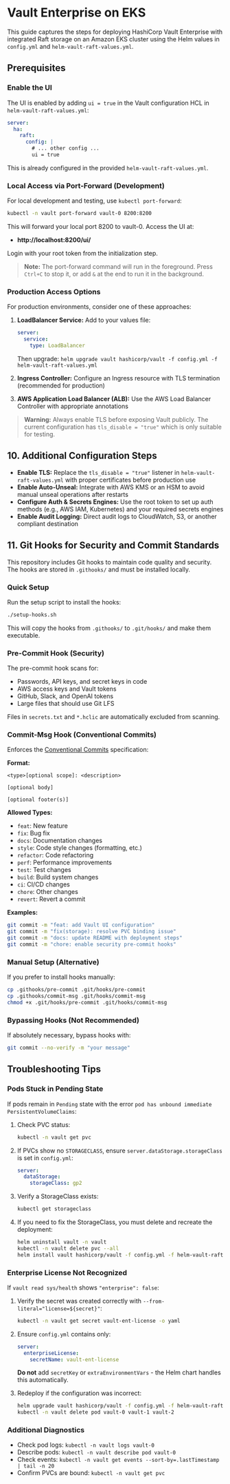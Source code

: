 # Vault Enterprise on EKS

This guide captures the steps for deploying HashiCorp Vault Enterprise with integrated Raft storage on an Amazon EKS cluster using the Helm values in `config.yml` and `helm-vault-raft-values.yml`.

## Prerequisites

### Enable the UI

The UI is enabled by adding `ui = true` in the Vault configuration HCL in `helm-vault-raft-values.yml`:

```yaml
server:
  ha:
    raft:
      config: |
        # ... other config ...
        ui = true
```

This is already configured in the provided `helm-vault-raft-values.yml`.

### Local Access via Port-Forward (Development)

For local development and testing, use `kubectl port-forward`:

```bash
kubectl -n vault port-forward vault-0 8200:8200
```

This will forward your local port 8200 to vault-0. Access the UI at:
- **http://localhost:8200/ui/**

Login with your root token from the initialization step.

> **Note:** The port-forward command will run in the foreground. Press `Ctrl+C` to stop it, or add `&` at the end to run it in the background.

### Production Access Options

For production environments, consider one of these approaches:

1. **LoadBalancer Service:**
   Add to your values file:
   ```yaml
   server:
     service:
       type: LoadBalancer
   ```
   Then upgrade: `helm upgrade vault hashicorp/vault -f config.yml -f helm-vault-raft-values.yml`

2. **Ingress Controller:**
   Configure an Ingress resource with TLS termination (recommended for production)

3. **AWS Application Load Balancer (ALB):**
   Use the AWS Load Balancer Controller with appropriate annotations

> **Warning:** Always enable TLS before exposing Vault publicly. The current configuration has `tls_disable = "true"` which is only suitable for testing.

## 10. Additional Configuration Steps

- **Enable TLS:** Replace the `tls_disable = "true"` listener in `helm-vault-raft-values.yml` with proper certificates before production use
- **Enable Auto-Unseal:** Integrate with AWS KMS or an HSM to avoid manual unseal operations after restarts
- **Configure Auth & Secrets Engines:** Use the root token to set up auth methods (e.g., AWS IAM, Kubernetes) and your required secrets engines
- **Enable Audit Logging:** Direct audit logs to CloudWatch, S3, or another compliant destination

## 11. Git Hooks for Security and Commit Standards

This repository includes Git hooks to maintain code quality and security. The hooks are stored in `.githooks/` and must be installed locally.

### Quick Setup

Run the setup script to install the hooks:

```bash
./setup-hooks.sh
```

This will copy the hooks from `.githooks/` to `.git/hooks/` and make them executable.

### Pre-Commit Hook (Security)

The pre-commit hook scans for:
- Passwords, API keys, and secret keys in code
- AWS access keys and Vault tokens
- GitHub, Slack, and OpenAI tokens
- Large files that should use Git LFS

Files in `secrets.txt` and `*.hclic` are automatically excluded from scanning.

### Commit-Msg Hook (Conventional Commits)

Enforces the [Conventional Commits](https://www.conventionalcommits.org/en/v1.0.0/) specification:

**Format:**
```
<type>[optional scope]: <description>

[optional body]

[optional footer(s)]
```

**Allowed Types:**
- `feat`: New feature
- `fix`: Bug fix
- `docs`: Documentation changes
- `style`: Code style changes (formatting, etc.)
- `refactor`: Code refactoring
- `perf`: Performance improvements
- `test`: Test changes
- `build`: Build system changes
- `ci`: CI/CD changes
- `chore`: Other changes
- `revert`: Revert a commit

**Examples:**
```bash
git commit -m "feat: add Vault UI configuration"
git commit -m "fix(storage): resolve PVC binding issue"
git commit -m "docs: update README with deployment steps"
git commit -m "chore: enable security pre-commit hooks"
```

### Manual Setup (Alternative)

If you prefer to install hooks manually:

```bash
cp .githooks/pre-commit .git/hooks/pre-commit
cp .githooks/commit-msg .git/hooks/commit-msg
chmod +x .git/hooks/pre-commit .git/hooks/commit-msg
```

### Bypassing Hooks (Not Recommended)

If absolutely necessary, bypass hooks with:
```bash
git commit --no-verify -m "your message"
```

## Troubleshooting Tips

### Pods Stuck in Pending State

If pods remain in `Pending` state with the error `pod has unbound immediate PersistentVolumeClaims`:

1. Check PVC status:
   ```bash
   kubectl -n vault get pvc
   ```

2. If PVCs show no `STORAGECLASS`, ensure `server.dataStorage.storageClass` is set in `config.yml`:
   ```yaml
   server:
     dataStorage:
       storageClass: gp2
   ```

3. Verify a StorageClass exists:
   ```bash
   kubectl get storageclass
   ```

4. If you need to fix the StorageClass, you must delete and recreate the deployment:
   ```bash
   helm uninstall vault -n vault
   kubectl -n vault delete pvc --all
   helm install vault hashicorp/vault -f config.yml -f helm-vault-raft-values.yml
   ```

### Enterprise License Not Recognized

If `vault read sys/health` shows `"enterprise": false`:

1. Verify the secret was created correctly with `--from-literal="license=${secret}"`:
   ```bash
   kubectl -n vault get secret vault-ent-license -o yaml
   ```

2. Ensure `config.yml` contains only:
   ```yaml
   server:
     enterpriseLicense:
       secretName: vault-ent-license
   ```
   **Do not** add `secretKey` or `extraEnvironmentVars` - the Helm chart handles this automatically.

3. Redeploy if the configuration was incorrect:
   ```bash
   helm upgrade vault hashicorp/vault -f config.yml -f helm-vault-raft-values.yml
   kubectl -n vault delete pod vault-0 vault-1 vault-2
   ```

### Additional Diagnostics

- Check pod logs: `kubectl -n vault logs vault-0`
- Describe pods: `kubectl -n vault describe pod vault-0`
- Check events: `kubectl -n vault get events --sort-by=.lastTimestamp | tail -n 20`
- Confirm PVCs are bound: `kubectl -n vault get pvc`

